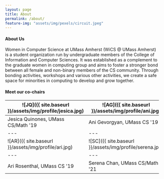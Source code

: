 ```yaml
---
layout: page
title: About
permalink: /about/
feature-img: "assets/img/pexels/circuit.jpeg" 
---
```


#### About Us

Women in Computer Science at UMass Amherst (WiCS @ UMass Amherst) is a student organization run by undergraduate members of the College of Information and Computer Sciences. It was established as a complement to the graduate women in computing group and aims to foster a stronger bond between all female and non-binary members of the CS community. Through bonding activities, workshops and various other activities, we create a safe space for minorities in computing to develop and grow together. 

#### Meet our co-chairs 

![JQ]({{ site.baseurl }}/assets/img/profile/jesica.jpg) | ![AG]({{ site.baseurl }}/assets/img/profile/ani.jpg)   
---|---
Jesica Quinones, UMass CS/Math '19 | Ani Gevorgyan, UMass CS '19			  
---|---
![AR]({{ site.baseurl }}/assets/img/profile/ari.jpg) | ![SC]({{ site.baseurl }}/assets/img/profile/serena.jpg) 
---|---
Ari Rosenthal, UMass CS '19 | Serena Chan, UMass CS/Math '21		  

